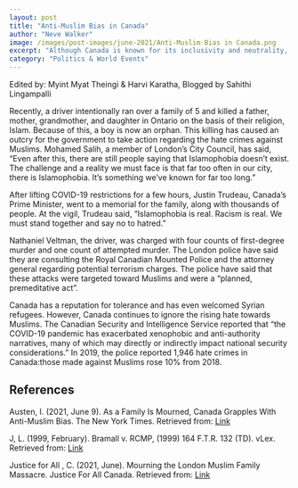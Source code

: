 ```yaml
---
layout: post
title: "Anti-Muslim Bias in Canada"
author: "Neve Walker"
image: /images/post-images/june-2021/Anti-Muslim Bias in Canada.png
excerpt: "Although Canada is known for its inclusivity and neutrality, there are still hate crimes being committed against Muslims."
category: "Politics & World Events"
---
```

Edited by: Myint Myat Theingi & Harvi Karatha, Blogged by Sahithi Lingampalli

Recently, a driver intentionally ran over a family of 5 and killed a father, mother, grandmother, and daughter in Ontario on the basis of their religion, Islam. Because of this, a boy is  now an orphan. This killing has caused an outcry for the government to take action  regarding the hate crimes against Muslims. Mohamed Salih, a member of London’s City Council, has said, “Even after this, there are still people saying that Islamophobia doesn’t exist. The challenge and a reality we must face is that far too often in our city, there is Islamophobia. It’s something we’ve known for far too long.”
	
After lifting COVID-19 restrictions for a few hours, Justin Trudeau, Canada’s Prime Minister, went to a memorial for the family, along with thousands of people. At the vigil, Trudeau said, “Islamophobia is real. Racism is real. We must stand together and say no to hatred.” 
	
Nathaniel Veltman, the driver, was charged with four counts of first-degree murder and one count of attempted murder. The London police have said they are consulting the Royal Canadian Mounted Police and the attorney general regarding potential terrorism charges. The police have said that these attacks were targeted toward Muslims and were a “planned, premeditative act”.
	
Canada has a reputation for tolerance and has even welcomed Syrian refugees. However, Canada continues to ignore the rising hate towards Muslims. The Canadian Security and Intelligence Service reported that “the COVID-19 pandemic has exacerbated xenophobic and anti-authority narratives, many of which may directly or indirectly impact national security considerations.” In 2019, the police reported 1,946 hate crimes in Canada:those made against Muslims rose 10% from 2018.


## References
Austen, I. (2021, June 9). As a Family Is Mourned, Canada Grapples With Anti-Muslim Bias. The New York Times. Retrieved from: [Link](https://www.nytimes.com/2021/06/09/world/canada/muslim-family-london.html.)

J, L. (1999, February). Bramall v. RCMP, (1999) 164 F.T.R. 132 (TD). vLex. Retrieved from: [Link](https://ca.vlex.com/vid/bramall-v-rcmp-681526109.)

Justice for All , C. (2021, June). Mourning the London Muslim Family Massacre. Justice For All Canada. Retrieved from: [Link](https://www.justiceforallcanada.org/london_ontario_family_terrorist_attack_massacre_2021_06_07.html.)